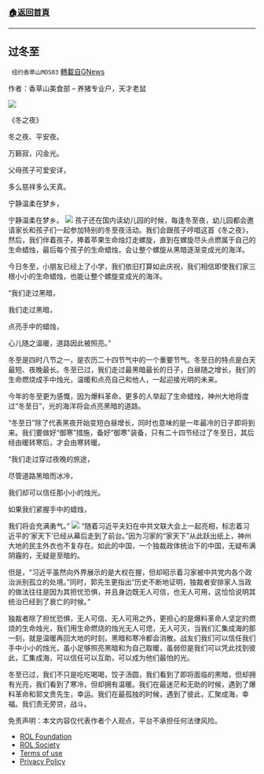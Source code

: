 ###  [:house:返回首頁](https://github.com/ourhimalayas/txt)
---


## 过冬至
` 纽约香草山MOS03` [轉載自GNews](https://gnews.org/zh-hans/1781065/)

作者：香草山美食部 – 养猪专业户，天才老鼠



![](https://assets.gnews.org/wp-content/uploads/2021/10/logo-5-768x103-6.jpg)



《冬之夜》

冬之夜、平安夜。

万籁寂，闪金光。

父母孩子可爱安详，

多么慈祥多么天真。

宁静温柔在梦乡，

宁静温柔在梦乡。
![](https://assets.gnews.org/wp-content/uploads/2021/12/Picture1-30.jpg)
孩子还在国内读幼儿园的时候，每逢冬至夜，幼儿园都会邀请家长和孩子们一起参加特别的冬至夜活动。我们会跟孩子哼唱这首《冬之夜》，然后，我们伴着孩子，捧着苹果生命烛灯走螺旋，直到在螺旋尽头点燃属于自己的生命蜡烛，最后每个孩子的生命蜡烛，会让整个螺旋从黑暗逐渐变成光的海洋。

今日冬至，小朋友已经上了小学，我们依旧打算如此庆祝，我们相信即使我们家三根小小的生命蜡烛，也能让整个螺旋变成光的海洋。

“我们走过黑暗，

我们走过黑暗，

点亮手中的蜡烛，

心儿随之温暖，道路因此被照亮。”

冬至是四时八节之一，是农历二十四节气中的一个重要节气。冬至日的特点是白天最短、夜晚最长。冬至已过，我们走过最黑暗最长的日子，白昼随之增长，我们的生命燃烧成手中烛光，温暖和点亮自己和他人，一起迎接光明的未来。

今年的冬至更为感慨，因为爆料革命，更多的人举起了生命蜡烛，神州大地将度过“冬至日”，光的海洋将会点亮黑暗的道路。

“冬至日”除了代表黑夜开始变短白昼增长，同时也意味的是一年最冷的日子即将到来。我们要做好“御寒”措施，备好“御寒”装备，只有二十四节经过了冬至日，其后经由暖转寒后，才会由寒转暖。

“我们走过穿过夜晚的旅途，

尽管道路黑暗而冰冷，

我们却可以信任那小小的烛光。

如果我们紧握手中的蜡烛，

我们将会充满勇气。”
![](https://assets.gnews.org/wp-content/uploads/2021/12/Picture2-10.jpg)
“随着习近平夫妇在中共文联大会上一起亮相，标志着习近平的‘家天下’已经从幕后走到了前台。”因为习家的“家天下”从此跃出纸上，神州大地的民主外衣也不复存在。如此的中国，一个独裁政体统治下的中国，无疑布满阴霾的，无疑是至暗的。

但是，“习近平虽然向外界展示的是大权在握，但却昭示着习家被中共党内各个政治派别孤立的处境。”同时，郭先生更指出“历史不断地证明，独裁者安排家人当政的做法往往是因为其担忧恐惧，并且身边既无人可信，也无人可用，这恰恰说明其统治已经到了衰亡的时候。”

独裁者除了担忧恐惧，无人可信、无人可用之外，更担心的是爆料革命人坚定的燃烧的生命烛光，我们用生命燃烧的烛光无人可熄，无人可灭，当我们汇集成海的那一刻，就是温暖再回大地的时刻，黑暗和寒冷都会消散。战友们我们可以信任我们手中小小的烛光，虽小足够照亮黑暗和为自己取暖，虽弱但是我们可以凭此找到彼此，汇集成海，可以信任可以互助，可以成为他们最怕的光。

冬至已过，我们不只是吃吃喝喝，饺子汤圆，我们看到了即将面临的黑暗，但却拥有光亮，我们看到了寒冷，但却拥有温暖。我们在最迷茫和无助的时候，遇到了爆料革命和郭文贵先生，幸运。我们在最孤独的时候，遇到了彼此，汇聚成海，幸福。我们责无旁贷，战斗。



 

免责声明：本文内容仅代表作者个人观点，平台不承担任何法律风险。

- [ROL Foundation](https://rolfoundation.org/)
- [ROL Society](https://rolsociety.org/)
- [Terms of use](https://gnews.org/terms-of-use-3/)
- [Privacy Policy](https://gnews.org/privacy-policy/)
